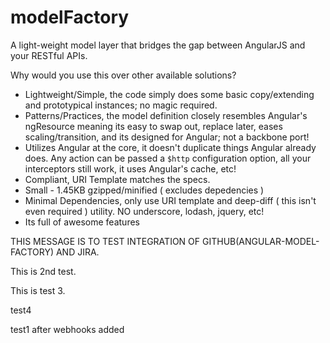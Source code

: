# modelFactory 

A light-weight model layer that bridges the gap between AngularJS and your RESTful APIs.

Why would you use this over other available solutions?

- Lightweight/Simple, the code simply does some basic copy/extending and prototypical instances; no magic required.
- Patterns/Practices, the model definition closely resembles Angular's ngResource meaning its easy to swap out, replace later, eases scaling/transition, and its designed for Angular; not a backbone port!
- Utilizes Angular at the core, it doesn't duplicate things Angular already does.  Any action can be passed a `$http` configuration option, all your interceptors still work, it uses Angular's cache, etc!
- Compliant, URI Template matches the specs.
- Small - 1.45KB gzipped/minified ( excludes depedencies )
- Minimal Dependencies, only use URI template and deep-diff ( this isn't even required ) utility.  NO underscore, lodash, jquery, etc!
- Its full of awesome features


THIS MESSAGE IS TO TEST INTEGRATION OF GITHUB(ANGULAR-MODEL-FACTORY) AND JIRA.

This is 2nd test.

This is test 3.

test4

test1 after webhooks added 


